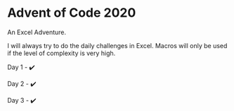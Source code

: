 # **Advent of Code 2020**

An Excel Adventure.

I will always try to do the daily challenges in Excel. Macros will only be used if the level of complexity is very high.

Day 1 - :heavy_check_mark:

Day 2 - :heavy_check_mark:

Day 3 - :heavy_check_mark:
